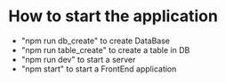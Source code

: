# How to start the application

* "npm run db_create" to create DataBase
* "npm run table_create" to create a table in DB
* "npm run dev" to start a server
* "npm start" to start a FrontEnd application